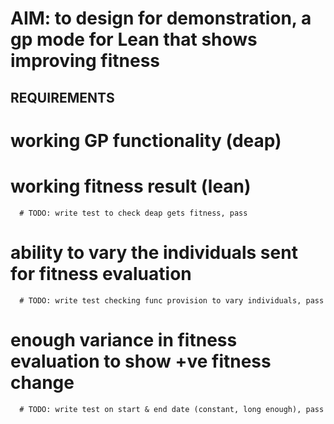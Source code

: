 # AIM: to design for demonstration, a gp mode for Lean that shows improving fitness

## REQUIREMENTS

  # working GP functionality (deap)
  # working fitness result (lean)
      # TODO: write test to check deap gets fitness, pass
  # ability to vary the individuals sent for fitness evaluation
      # TODO: write test checking func provision to vary individuals, pass
  # enough variance in fitness evaluation to show +ve fitness change
      # TODO: write test on start & end date (constant, long enough), pass
